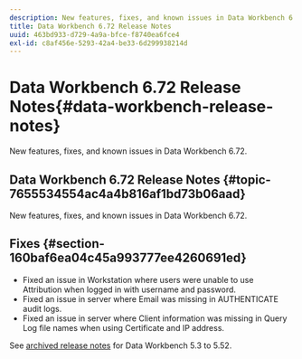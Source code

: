 ```yaml
---
description: New features, fixes, and known issues in Data Workbench 6.72.
title: Data Workbench 6.72 Release Notes
uuid: 463bd933-d729-4a9a-bfce-f8740ea6fce4
exl-id: c8af456e-5293-42a4-be33-6d299938214d
---
```

# Data Workbench 6.72 Release Notes{#data-workbench-release-notes}

New features, fixes, and known issues in Data Workbench 6.72.

## Data Workbench 6.72 Release Notes {#topic-7655534554ac4a4b816af1bd73b06aad}

New features, fixes, and known issues in Data Workbench 6.72.

## Fixes {#section-160baf6ea04c45a993777ee4260691ed}

* Fixed an issue in Workstation where users were unable to use Attribution when logged in with username and password. 
* Fixed an issue in server where Email was missing in AUTHENTICATE audit logs. 
* Fixed an issue in server where Client information was missing in Query Log file names when using Certificate and IP address.

See [archived release notes](https://experienceleague.adobe.com/docs/data-workbench/using/release-notes/release-notes.html) for Data Workbench 5.3 to 5.52.
